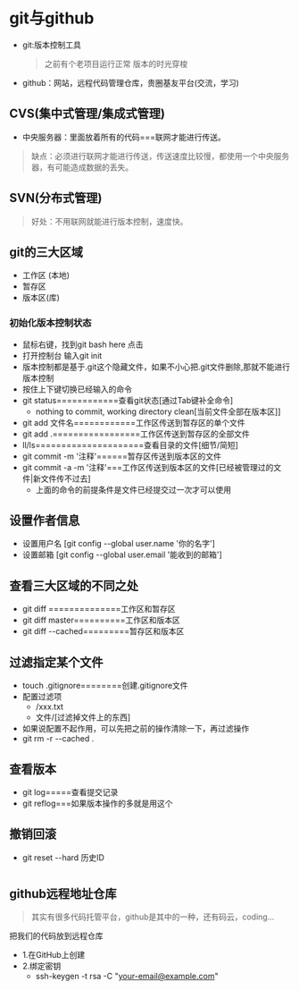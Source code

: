 # git与github
- git:版本控制工具
  >之前有个老项目运行正常
  >版本的时光穿梭
- github：网站，远程代码管理仓库，贵圈基友平台(交流，学习)
##  CVS(集中式管理/集成式管理)
- 中央服务器：里面放着所有的代码===联网才能进行传送。
>缺点：必须进行联网才能进行传送，传送速度比较慢，都使用一个中央服务器，有可能造成数据的丢失。
## SVN(分布式管理)
>好处：不用联网就能进行版本控制，速度快。
## git的三大区域
- 工作区 (本地)
- 暂存区
- 版本区(库)
### 初始化版本控制状态
- 鼠标右键，找到git bash here 点击
- 打开控制台 输入git init
- 版本控制都是基于.git这个隐藏文件，如果不小心把.git文件删除,那就不能进行版本控制
- 按住上下键切换已经输入的命令
- git status============查看git状态[通过Tab键补全命令]
    - nothing to commit, working directory clean[当前文件全部在版本区]]
- git add  文件名============工作区传送到暂存区的单个文件
- git add .=================工作区传送到暂存区的全部文件
- ll/ls=====================查看目录的文件[细节/简短]
- git commit -m '注释'======暂存区传送到版本区的文件
- git commit -a -m '注释'===工作区传送到版本区的文件[已经被管理过的文件|新文件传不过去]
    - 上面的命令的前提条件是文件已经提交过一次才可以使用
## 设置作者信息
- 设置用户名 [git config --global  user.name '你的名字']
-  设置邮箱 [git config --global  user.email '能收到的邮箱']
## 查看三大区域的不同之处
- git diff ==============工作区和暂存区
- git diff master==========工作区和版本区
- git diff --cached=========暂存区和版本区
## 过滤指定某个文件
- touch .gitignore========创建.gitignore文件
- 配置过滤项
   - /xxx.txt
   - 文件/[过滤掉文件上的东西]
- 如果说配置不起作用，可以先把之前的操作清除一下，再过滤操作
- git rm -r --cached .
## 查看版本
- git log=====查看提交记录
- git reflog===如果版本操作的多就是用这个
## 撤销回滚
- git reset --hard  历史ID
# 
## github远程地址仓库
>其实有很多代码托管平台，github是其中的一种，还有码云，coding...

把我们的代码放到远程仓库
- 1.在GitHub上创建
- 2.绑定密钥
    - ssh-keygen -t rsa -C "your-email@example.com"